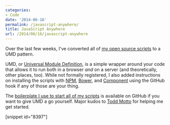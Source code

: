 ```yaml
---
categories:
- Code
date: '2014-06-16'
permalink: /javascript-anywhere/
title: JavaScript Anywhere
url: /2014/06/16/javascript-anywhere
---
```


Over the last few weeks, I've converted all of [my open source scripts](http://cferdinandi.github.io/kraken/addons.html#interactive) to a UMD pattern.

UMD, or [Universal Module Definition](https://github.com/umdjs/umd), is a simple wrapper around your code that allows it to run both in a browser *and* on a server (and theoretically, other places, too). While not formally registered, I also added instructions on installing the scripts with [NPM](https://www.npmjs.org/), [Bower](http://bower.io/), and [Component](http://component.io/) using the GitHub hook if any of those are your thing.

The [boilerplate I use to start all of my scripts](https://gist.github.com/cferdinandi/ece94569aefcffa5f7fa) is available on GitHub if you want to give UMD a go yourself. Major kudos to [Todd Motto](http://toddmotto.com/) for helping me get started.

[snippet id="8397"]